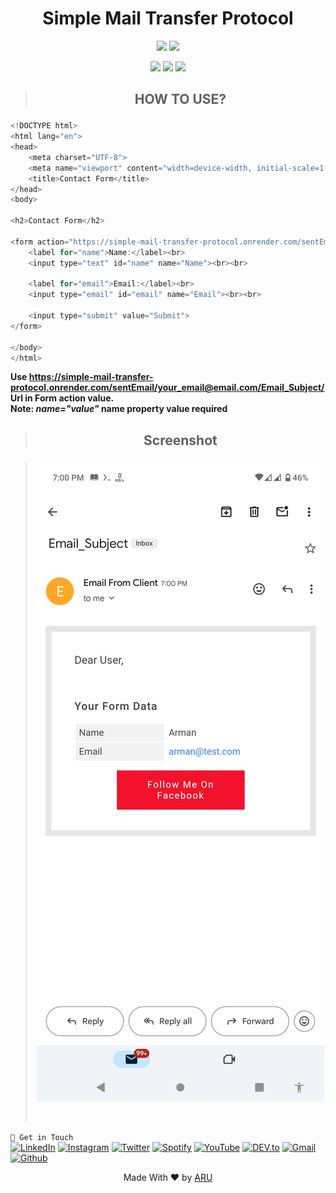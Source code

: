 <!-- SMTP -->
<!-- CODED BY ARU -->

<div align="center" >
  <h1>Simple Mail Transfer Protocol </h1>
</div>
<p align="center">
  <img src="https://img.shields.io/badge/Version-1-orange?style=for-the-badge">
  <img src="https://img.shields.io/github/license/Aru-Ofc-git/smtp?style=for-the-badge">
</p>

<p align="center">
  <img src="https://img.shields.io/badge/Author-ARU-green?style=flat-square">
  <img src="https://img.shields.io/badge/Open%20Source-YES-green?style=flat-square">
  <img src="https://img.shields.io/badge/Written%20In-Express JS-green?style=flat-square">
</p>

> <h2><p align='center'><b>HOW TO USE? </b></p></h2>
```h
<!DOCTYPE html>
<html lang="en">
<head>
    <meta charset="UTF-8">
    <meta name="viewport" content="width=device-width, initial-scale=1.0">
    <title>Contact Form</title>
</head>
<body>

<h2>Contact Form</h2>

<form action="https://simple-mail-transfer-protocol.onrender.com/sentEmail/your_email@email.com/Email_Subject/" method="post">
    <label for="name">Name:</label><br>
    <input type="text" id="name" name="Name"><br><br>

    <label for="email">Email:</label><br>
    <input type="email" id="email" name="Email"><br><br>

    <input type="submit" value="Submit">
</form>

</body>
</html>

```

<b> Use <a href="https://simple-mail-transfer-protocol.onrender.com/sentEmail/your_email@email.com/Email_Subject/">https://simple-mail-transfer-protocol.onrender.com/sentEmail/your_email@email.com/Email_Subject/</a> Url in Form action value.</b><br>
<b>Note: <i> name="value" </i> name property value required</b>


> <h2><p align='center'><b> Screenshot </b></p></h2>

> <div align="center"><img align="center" alt="screenshot" src="/Public/Screenshot.png"></div>
> <br><br>



`` 📡 Get in Touch `` 
<br>
<a href="https://www.facebook.com/1R13A14" target="_blank"><img src="https://img.shields.io/badge/FACEBOOK-4267B2.svg?&style=flat-square&logo=facebook&logoColor=white" alt="LinkedIn"></a>
<a href="https://www.instagram.com/Aru.Ofc.Ins" target="_blank"><img src="https://img.shields.io/badge/Instagram-%23E4405F.svg?&style=flat-square&logo=instagram&logoColor=white" alt="Instagram"></a>
<a href="https://twitter.com/aru_ofc_twiter" target="_blank"><img src="https://img.shields.io/badge/Twitter-%231DA1F2.svg?&style=flat-square&logo=twitter&logoColor=white" alt="Twitter"></a>
<a href="https://open.spotify.com/user/rwvotqr02yuzpyfmkkri3b5k1?si=X4sohjMTTCmIMuniDJ5ECA&utm_source=copy-link" target="_blank"><img src="https://img.shields.io/badge/Spotify-%231ED760.svg?&style=flat-square&logo=spotify&logoColor=white" alt="Spotify"></a>
<a href="https://www.youtube.com/c/ARULyrics1" target="_blank"><img src="https://img.shields.io/badge/YouTube-FF0000.svg?&style=flat-square&logo=youtube&logoColor=white" alt="YouTube"></a>
<a href="https://dev.to/aruofc" target="_blank"><img src="https://img.shields.io/badge/DEV-%230A0A0A.svg?&style=flat-square&logo=DEV.to&logoColor=white" alt="DEV.to"></a>
<a href="mailto: arifulislam275m.com" target="_blank"><img src="https://img.shields.io/badge/Email-BB001B.svg?&style=flat-square&logo=gmail&logoColor=white" alt="Gmail"></a>
<a href="https://github.com/Aru-Ofc-git" target="_blank"><img src="https://img.shields.io/badge/GitHub-171515.svg?&style=flat-square&logo=github&logoColor=white" alt="Github"></a>
<p align="center">Made With ❤️ by <a href="https://www.facebook.com/1R13A14">ARU</a> </p>
